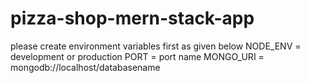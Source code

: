 # pizza-shop-mern-stack-app
please create environment variables first as given below
NODE_ENV = development or production
PORT = port name
MONGO_URI = mongodb://localhost/databasename
